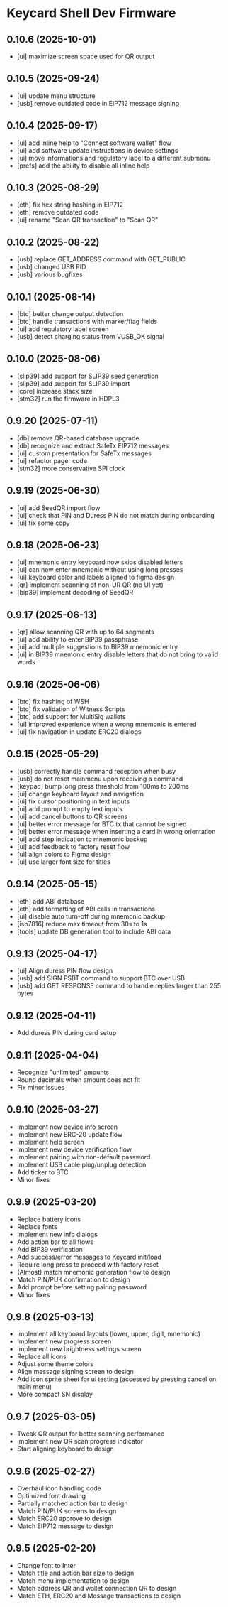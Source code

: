 # Keycard Shell Dev Firmware

## 0.10.6 (2025-10-01)

* [ui] maximize screen space used for QR output

## 0.10.5 (2025-09-24)

* [ui] update menu structure
* [usb] remove outdated code in EIP712 message signing

## 0.10.4 (2025-09-17)

* [ui] add inline help to "Connect software wallet" flow
* [ui] add software update instructions in device settings
* [ui] move informations and regulatory label to a different submenu
* [prefs] add the ability to disable all inline help

## 0.10.3 (2025-08-29)

* [eth] fix hex string hashing in EIP712
* [eth] remove outdated code
* [ui] rename "Scan QR transaction" to "Scan QR"

## 0.10.2 (2025-08-22)

* [usb] replace GET_ADDRESS command with GET_PUBLIC
* [usb] changed USB PID
* [usb] various bugfixes

## 0.10.1 (2025-08-14)

* [btc] better change output detection
* [btc] handle transactions with marker/flag fields
* [ui] add regulatory label screen
* [usb] detect charging status from VUSB_OK signal

## 0.10.0 (2025-08-06)

* [slip39] add support for SLIP39 seed generation
* [slip39] add support for SLIP39 import
* [core] increase stack size
* [stm32] run the firmware in HDPL3

## 0.9.20 (2025-07-11)

* [db] remove QR-based database upgrade
* [db] recognize and extract SafeTx EIP712 messages
* [ui] custom presentation for SafeTx messages
* [ui] refactor pager code
* [stm32] more conservative SPI clock

## 0.9.19 (2025-06-30)

* [ui] add SeedQR import flow
* [ui] check that PIN and Duress PIN do not match during onboarding
* [ui] fix some copy

## 0.9.18 (2025-06-23)

* [ui] mnemonic entry keyboard now skips disabled letters
* [ui] can now enter mnemonic without using long presses
* [ui] keyboard color and labels aligned to figma design
* [qr] implement scanning of non-UR QR (no UI yet)
* [bip39] implement decoding of SeedQR

## 0.9.17 (2025-06-13)

* [qr] allow scanning QR with up to 64 segments
* [ui] add ability to enter BIP39 passphrase
* [ui] add multiple suggestions to BIP39 mnemonic entry
* [ui] in BIP39 mnemonic entry disable letters that do not bring to valid words

## 0.9.16 (2025-06-06)

* [btc] fix hashing of WSH
* [btc] fix validation of Witness Scripts
* [btc] add support for MultiSig wallets
* [ui] improved experience when a wrong mnemonic is entered
* [ui] fix navigation in update ERC20 dialogs

## 0.9.15 (2025-05-29)

* [usb] correctly handle command reception when busy
* [usb] do not reset mainmenu upon receiving a command
* [keypad] bump long press threshold from 100ms to 200ms
* [ui] change keyboard layout and navigation
* [ui] fix cursor positioning in text inputs
* [ui] add prompt to empty text inputs
* [ui] add cancel buttons to QR screens
* [ui] better error message for BTC tx that cannot be signed
* [ui] better error message when inserting a card in wrong orientation
* [ui] add step indication to mnemonic backup
* [ui] add feedback to factory reset flow
* [ui] align colors to Figma design
* [ui] use larger font size for titles

## 0.9.14 (2025-05-15)

* [eth] add ABI database
* [eth] add formatting of ABI calls in transactions
* [ui] disable auto turn-off during mnemonic backup
* [iso7816] reduce max timeout from 30s to 1s
* [tools] update DB generation tool to include ABI data

## 0.9.13 (2025-04-17)

* [ui] Align duress PIN flow design
* [usb] add SIGN PSBT command to support BTC over USB
* [usb] add GET RESPONSE command to handle replies larger than 255 bytes

## 0.9.12 (2025-04-11)

* Add duress PIN during card setup

## 0.9.11 (2025-04-04)

* Recognize "unlimited" amounts
* Round decimals when amount does not fit
* Fix minor issues

## 0.9.10 (2025-03-27)

* Implement new device info screen
* Implement new ERC-20 update flow
* Implement help screen
* Implement new device verification flow
* Implement pairing with non-default password
* Implement USB cable plug/unplug detection
* Add ticker to BTC
* Minor fixes

## 0.9.9 (2025-03-20)

* Replace battery icons
* Replace fonts
* Implement new info dialogs
* Add action bar to all flows
* Add BIP39 verification
* Add success/error messages to Keycard init/load
* Require long press to proceed with factory reset
* (Almost) match mnemonic generation flow to design
* Match PIN/PUK confirmation to design
* Add prompt before setting pairing password
* Minor fixes

## 0.9.8 (2025-03-13)

* Implement all keyboard layouts (lower, upper, digit, mnemonic)
* Implement new progress screen
* Implement new brightness settings screen
* Replace all icons
* Adjust some theme colors
* Align message signing screen to design
* Add icon sprite sheet for ui testing (accessed by pressing cancel on main menu)
* More compact SN display

## 0.9.7 (2025-03-05)

* Tweak QR output for better scanning performance
* Implement new QR scan progress indicator
* Start aligning keyboard to design

## 0.9.6 (2025-02-27)

* Overhaul icon handling code
* Optimized font drawing
* Partially matched action bar to design
* Match PIN/PUK screens to design
* Match ERC20 approve to design
* Match EIP712 message to design

## 0.9.5 (2025-02-20)

* Change font to Inter
* Match title and action bar size to design
* Match menu implementation to design
* Match address QR and wallet connection QR to design
* Match ETH, ERC20 and Message transactions to design
